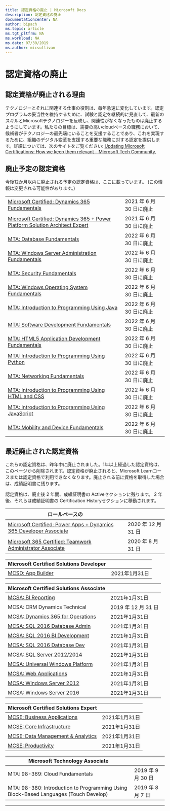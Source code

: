```yaml
---
title: 認定資格の廃止 | Microsoft Docs
description: 認定資格の廃止
documentationcenter: NA
author: bipach
ms.topic: article
ms.tgt_pltfrm: NA
ms.workload: NA
ms.date: 07/30/2019
ms.author: micsullivan
---
```

# 認定資格の廃止

## 認定資格が廃止される理由

テクノロジーとそれに関連する仕事の役割は、毎年急速に変化しています。認定プログラムの妥当性を維持するために、試験と認定を継続的に見直して、最新のスキルとMicrosoftテクノロジーを反映し、関連性がなくなったものは廃止するようにしています。私たちの目標は、需要の高いcloudベースの職務において、候補者がテクノロジーの最先端にいることを支援することであり、これを実現するために、組織のデジタル変革を支援する重要な職務に対する認定を提供します。詳細については、次のサイトをご覧ください: [Updating Microsoft Certifications: How we keep them relevant – Microsoft Tech Community.](https://techcommunity.microsoft.com/t5/microsoft-learn-blog/updating-microsoft-certifications-how-we-keep-them-relevant/ba-p/1469425)

## 廃止予定の認定資格

今後12か月以内に廃止される予定の認定資格は、ここに載っています。 (この情報は変更される可能性があります。)

|                                             |                    |
| ---------------------------------------------------------------------------------- | ------------------ |
| [Microsoft Certified: Dynamics 365 Fundamentals](/learn/certifications/d365-fundamentals) | 2021 年 6 月 30 日に廃止 |
| [Microsoft Certified: Dynamics 365 + Power Platform Solution Architect Expert](/learn/certifications/power-apps-and-d365-solution-architect-expert) | 2021 年 6 月 30 日に廃止 |
| [MTA: Database Fundamentals](/learn/certifications/mta-database-fundamentals) | 2022 年 6 月 30 日に廃止 |
| [MTA: Windows Server Administration Fundamentals](/learn/certifications/mta-windows-server-administration-fundamentals) | 2022 年 6 月 30 日に廃止 |
| [MTA: Security Fundamentals](/learn/certifications/mta-security-fundamentals) | 2022 年 6 月 30 日に廃止 |
| [MTA: Windows Operating System Fundamentals](/learn/certifications/mta-windows-operating-system-fundamentals) | 2022 年 6 月 30 日に廃止 |
| [MTA: Introduction to Programming Using Java](/learn/certifications/mta-introduction-to-programming-using-java) | 2022 年 6 月 30 日に廃止 |
| [MTA: Software Development Fundamentals](/learn/certifications/mta-software-development-fundamentals) | 2022 年 6 月 30 日に廃止 |
| [MTA: HTML5 Application Development Fundamentals](/learn/certifications/mta-html5-application-development-fundamentals) | 2022 年 6 月 30 日に廃止 |
| [MTA: Introduction to Programming Using Python](/learn/certifications/mta-introduction-to-programming-using-python) | 2022 年 6 月 30 日に廃止 |
| [MTA: Networking Fundamentals](/learn/certifications/mta-networking-fundamentals) | 2022 年 6 月 30 日に廃止 |
| [MTA: Introduction to Programming Using HTML and CSS](/learn/certifications/mta-introduction-to-programming-using-html-and-css) | 2022 年 6 月 30 日に廃止 |
| [MTA: Introduction to Programming Using JavaScript](/learn/certifications/mta-introduction-to-programming-using-javascript) | 2022 年 6 月 30 日に廃止 |
| [MTA: Mobility and Device Fundamentals](/learn/certifications/mta-mobility-and-device-fundamentals) | 2022 年 6 月 30 日に廃止 |

## 最近廃止された認定資格

これらの認定資格は、昨年中に廃止されました。1年以上経過した認定資格は、このページから削除されます。認定資格が廃止されると、Microsoft Learnコースまたは認定資格で利用できなくなります。廃止される前に資格を取得した場合は、成績証明書に残ります。

認定資格は、廃止後 2 年間、成績証明書の Activeセクションに残ります。 2 年後、それらは成績証明書の Certification History​セクションに移動されます。

| ロールベースの                                                                         |                    |
| ---------------------------------------------------------------------------------- | ------------------ |
| [Microsoft Certified: Power Apps + Dynamics 365 Developer Associate](/learn/certifications/power-apps-and-d365-developer-associate) | 2020 年 12 月 31 日 |
| [Microsoft 365 Certified: Teamwork Administrator Associate](/learn/certifications/m365-teamwork-administrator)              | 2020 年 8 月 31 日 |

| Microsoft Certified Solutions Developer                                            |                    |
| ---------------------------------------------------------------------------------- | ------------------ |
| [MCSD: App Builder](/learn/certifications/mcsd-app-builder-certification)          | 2021年1月31日 |

| Microsoft Certified Solutions Associate                                            |                    |
| ---------------------------------------------------------------------------------- | ------------------ |
| [MCSA: BI Reporting](/learn/certifications/mcsa-bi-reporting)                      | 2021年1月31日 |
| MCSA: CRM Dynamics Technical                                                                                                | 2019 年 12 月 31 日 |
| [MCSA: Dynamics 365 for Operations](/learn/certifications/mcsa-microsoft-dynamics-365-for-operations) | 2021年1月31日 |
| [MCSA: SQL 2016 Database Admin](/learn/certifications/mcsa-sql2016-database-administration-certification) | 2021年1月31日 |
| [MCSA: SQL 2016 BI Development](/learn/certifications/mcsa-sql2016-business-intelligence-certification) | 2021年1月31日 |
| [MCSA: SQL 2016 Database Dev](/learn/certifications/mcsa-sql2016-database-development-certification) | 2021年1月31日 |
| [MCSA: SQL Server 2012/2014](/learn/certifications/mcsa-sql-certification)         | 2021年1月31日 |
| [MCSA: Universal Windows Platform](/learn/certifications/mcsa-universal-windows-platform) | 2021年1月31日 |
| [MCSA: Web Applications](/learn/certifications/mcsa-web-applications-certification) | 2021年1月31日 |
| [MCSA: Windows Server 2012](/learn/certifications/mcsa-windows-server-certification) | 2021年1月31日 |
| [MCSA: Windows Server 2016](/learn/certifications/mcsa-windows-server-2016-certification) | 2021年1月31日 |

| Microsoft Certified Solutions Expert                                               |                    |
| ---------------------------------------------------------------------------------- | ------------------ |
| [MCSE: Business Applications](/learn/certifications/mcse-business-applications)    | 2021年1月31日 |
| [MCSE: Core Infrastructure](/learn/certifications/mcse-core-infrastructure)        | 2021年1月31日 |
| [MCSE: Data Management & Analytics](/learn/certifications/mcse-data-management-analytics) | 2021年1月31日 |
| [MCSE: Productivity](/learn/certifications/mcse-productivity-certification)        | 2021年1月31日 |

| Microsoft Technology Associate                                                     |                    |
| ---------------------------------------------------------------------------------- | ------------------ |
| MTA: 98-369: Cloud Fundamentals                                                                                             | 2019 年 9 月 30 日 |
| MTA: 98-380: Introduction to Programming Using Block-Based Languages (Touch Develop)                                        | 2019 年 8 月 7 日|
___

